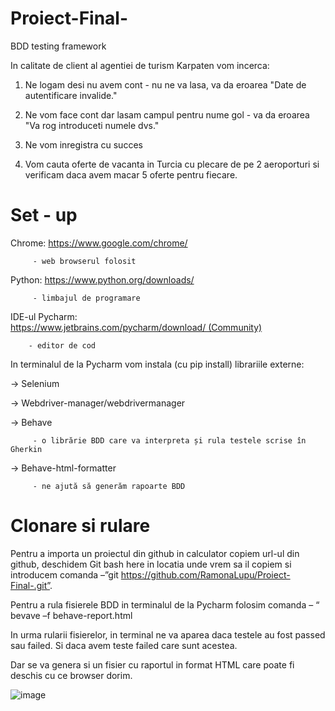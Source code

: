 # Proiect-Final-
BDD testing framework

In calitate de client al agentiei de turism Karpaten vom incerca:

1. Ne logam desi nu avem cont - nu ne va lasa, va da eroarea "Date de autentificare invalide."

2. Ne vom face cont dar lasam campul pentru nume gol - va da eroarea "Va rog introduceti numele dvs."

3. Ne vom inregistra cu succes

4. Vom cauta oferte de vacanta in Turcia cu plecare de pe 2 aeroporturi si verificam daca avem macar 5 oferte pentru fiecare.

# Set - up

Chrome: https://www.google.com/chrome/

         - web browserul folosit 

Python: https://www.python.org/downloads/

         - limbajul de programare
         
IDE-ul Pycharm: https://www.jetbrains.com/pycharm/download/ (Community)

        - editor de cod
        
In terminalul de la Pycharm vom instala (cu pip install) librariile externe:

-> Selenium

-> Webdriver-manager/webdrivermanager

-> Behave

         - o librărie BDD care va interpreta și rula testele scrise în Gherkin
         
-> Behave-html-formatter

         - ne ajută să generăm rapoarte BDD
         
# Clonare si rulare

 Pentru a importa un proiectul din github in calculator copiem url-ul din github, deschidem Git bash here in locatia unde vrem sa il copiem si introducem comanda –”git https://github.com/RamonaLupu/Proiect-Final-.git”.
 
 Pentru a rula fisierele BDD in terminalul de la Pycharm folosim  comanda – “ bevave –f behave-report.html

In urma rularii fisierelor, in terminal ne va aparea daca testele au fost passed sau failed. Si daca avem teste failed care sunt acestea.

Dar se va genera si un fisier cu raportul in format HTML care poate fi deschis cu ce browser dorim.

![image](https://user-images.githubusercontent.com/119336026/226827646-dd2a5875-896f-4b3d-89a8-5aa17a6d3f63.png)






